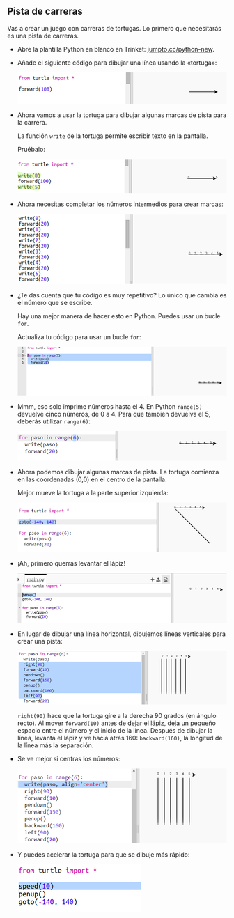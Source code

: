 ## Pista de carreras

Vas a crear un juego con carreras de tortugas. Lo primero que necesitarás es una pista de carreras.

+ Abre la plantilla Python en blanco en Trinket: <a href="http://jumpto.cc/python-new" target="_blank">jumpto.cc/python-new</a>.

+ Añade el siguiente código para dibujar una línea usando la «tortuga»:
    
    ![captura de pantalla](images/race-forward.png)

+ Ahora vamos a usar la tortuga para dibujar algunas marcas de pista para la carrera.
    
    La función `write` de la tortuga permite escribir texto en la pantalla.
    
    Pruébalo:
    
    ![captura de pantalla](images/race-markings1.png)

+ Ahora necesitas completar los números intermedios para crear marcas:
    
    ![captura de pantalla](images/race-markings2.png)

+ ¿Te das cuenta que tu código es muy repetitivo? Lo único que cambia es el número que se escribe.
    
    Hay una mejor manera de hacer esto en Python. Puedes usar un bucle `for`.
    
    Actualiza tu código para usar un bucle `for`:
    
    ![captura de pantalla](images/race-for.png)

+ Mmm, eso solo imprime números hasta el 4. En Python `range(5)` devuelve cinco números, de 0 a 4. Para que también devuelva el 5, deberás utilizar `range(6)`:
    
    ![captura de pantalla](images/race-range.png)

+ Ahora podemos dibujar algunas marcas de pista. La tortuga comienza en las coordenadas (0,0) en el centro de la pantalla.
    
    Mejor mueve la tortuga a la parte superior izquierda:
    
    ![captura de pantalla](images/race-goto.png)

+ ¡Ah, primero querrás levantar el lápiz!
    
    ![captura de pantalla](images/race-penup.png)

+ En lugar de dibujar una línea horizontal, dibujemos líneas verticales para crear una pista:
    
    ![captura de pantalla](images/race-lines.png)
    
    `right(90)` hace que la tortuga gire a la derecha 90 grados (en ángulo recto). Al mover `forward(10)` antes de dejar el lápiz, deja un pequeño espacio entre el número y el inicio de la línea. Después de dibujar la línea, levanta el lápiz y ve hacia atrás 160: `backward(160)`, la longitud de la línea más la separación.

+ Se ve mejor si centras los números:
    
    ![captura de pantalla](images/race-center.png)

+ Y puedes acelerar la tortuga para que se dibuje más rápido:
    
    ![captura de pantalla](images/race-speed.png)
